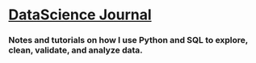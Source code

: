 # [DataScience Journal](https://github.com/SeanBeagle/DataScienceJournal/wiki)
### Notes and tutorials on how I use Python and SQL to explore, clean, validate, and analyze data.


